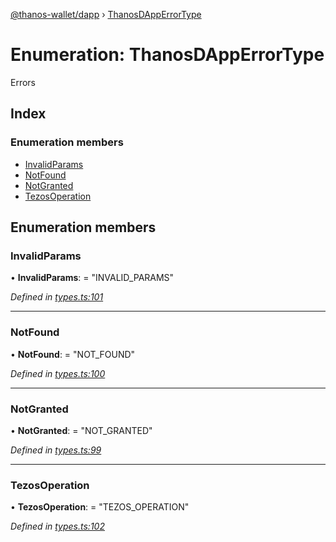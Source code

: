 [@thanos-wallet/dapp](../README.md) › [ThanosDAppErrorType](thanosdapperrortype.md)

# Enumeration: ThanosDAppErrorType

Errors

## Index

### Enumeration members

* [InvalidParams](thanosdapperrortype.md#invalidparams)
* [NotFound](thanosdapperrortype.md#notfound)
* [NotGranted](thanosdapperrortype.md#notgranted)
* [TezosOperation](thanosdapperrortype.md#tezosoperation)

## Enumeration members

###  InvalidParams

• **InvalidParams**: = "INVALID_PARAMS"

*Defined in [types.ts:101](https://github.com/madfish-solutions/thanoswallet-dapp/blob/5043365/src/types.ts#L101)*

___

###  NotFound

• **NotFound**: = "NOT_FOUND"

*Defined in [types.ts:100](https://github.com/madfish-solutions/thanoswallet-dapp/blob/5043365/src/types.ts#L100)*

___

###  NotGranted

• **NotGranted**: = "NOT_GRANTED"

*Defined in [types.ts:99](https://github.com/madfish-solutions/thanoswallet-dapp/blob/5043365/src/types.ts#L99)*

___

###  TezosOperation

• **TezosOperation**: = "TEZOS_OPERATION"

*Defined in [types.ts:102](https://github.com/madfish-solutions/thanoswallet-dapp/blob/5043365/src/types.ts#L102)*
